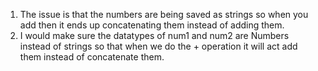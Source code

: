 1. The issue is that the numbers are being saved as strings so when you add then it ends up concatenating them instead of adding them.
2. I would make sure the datatypes of num1 and num2 are Numbers instead of strings so that when we do the + operation it will act add them instead of concatenate them.